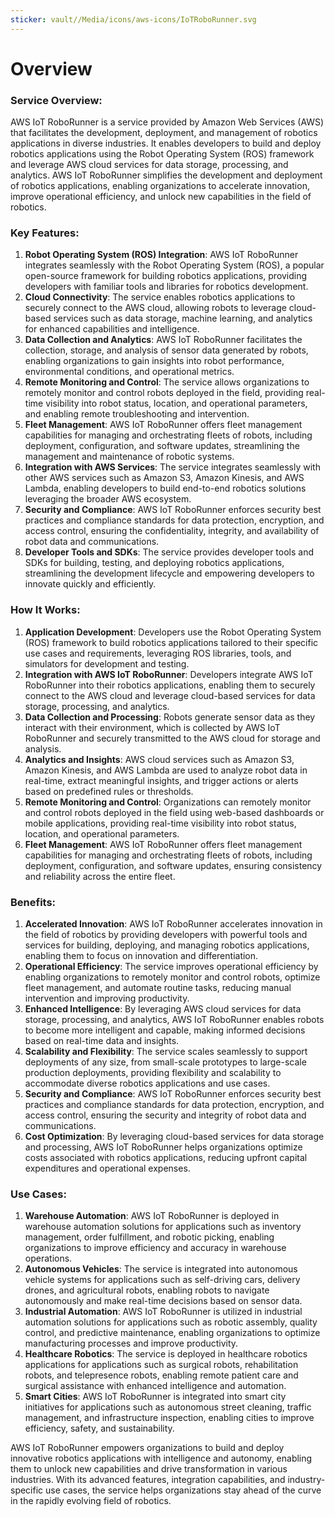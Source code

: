 ```yaml
---
sticker: vault//Media/icons/aws-icons/IoTRoboRunner.svg
---
```

# Overview

### Service Overview:
AWS IoT RoboRunner is a service provided by Amazon Web Services (AWS) that facilitates the development, deployment, and management of robotics applications in diverse industries. It enables developers to build and deploy robotics applications using the Robot Operating System (ROS) framework and leverage AWS cloud services for data storage, processing, and analytics. AWS IoT RoboRunner simplifies the development and deployment of robotics applications, enabling organizations to accelerate innovation, improve operational efficiency, and unlock new capabilities in the field of robotics.

### Key Features:
1. **Robot Operating System (ROS) Integration**: AWS IoT RoboRunner integrates seamlessly with the Robot Operating System (ROS), a popular open-source framework for building robotics applications, providing developers with familiar tools and libraries for robotics development.
2. **Cloud Connectivity**: The service enables robotics applications to securely connect to the AWS cloud, allowing robots to leverage cloud-based services such as data storage, machine learning, and analytics for enhanced capabilities and intelligence.
3. **Data Collection and Analytics**: AWS IoT RoboRunner facilitates the collection, storage, and analysis of sensor data generated by robots, enabling organizations to gain insights into robot performance, environmental conditions, and operational metrics.
4. **Remote Monitoring and Control**: The service allows organizations to remotely monitor and control robots deployed in the field, providing real-time visibility into robot status, location, and operational parameters, and enabling remote troubleshooting and intervention.
5. **Fleet Management**: AWS IoT RoboRunner offers fleet management capabilities for managing and orchestrating fleets of robots, including deployment, configuration, and software updates, streamlining the management and maintenance of robotic systems.
6. **Integration with AWS Services**: The service integrates seamlessly with other AWS services such as Amazon S3, Amazon Kinesis, and AWS Lambda, enabling developers to build end-to-end robotics solutions leveraging the broader AWS ecosystem.
7. **Security and Compliance**: AWS IoT RoboRunner enforces security best practices and compliance standards for data protection, encryption, and access control, ensuring the confidentiality, integrity, and availability of robot data and communications.
8. **Developer Tools and SDKs**: The service provides developer tools and SDKs for building, testing, and deploying robotics applications, streamlining the development lifecycle and empowering developers to innovate quickly and efficiently.

### How It Works:
1. **Application Development**: Developers use the Robot Operating System (ROS) framework to build robotics applications tailored to their specific use cases and requirements, leveraging ROS libraries, tools, and simulators for development and testing.
2. **Integration with AWS IoT RoboRunner**: Developers integrate AWS IoT RoboRunner into their robotics applications, enabling them to securely connect to the AWS cloud and leverage cloud-based services for data storage, processing, and analytics.
3. **Data Collection and Processing**: Robots generate sensor data as they interact with their environment, which is collected by AWS IoT RoboRunner and securely transmitted to the AWS cloud for storage and analysis.
4. **Analytics and Insights**: AWS cloud services such as Amazon S3, Amazon Kinesis, and AWS Lambda are used to analyze robot data in real-time, extract meaningful insights, and trigger actions or alerts based on predefined rules or thresholds.
5. **Remote Monitoring and Control**: Organizations can remotely monitor and control robots deployed in the field using web-based dashboards or mobile applications, providing real-time visibility into robot status, location, and operational parameters.
6. **Fleet Management**: AWS IoT RoboRunner offers fleet management capabilities for managing and orchestrating fleets of robots, including deployment, configuration, and software updates, ensuring consistency and reliability across the entire fleet.

### Benefits:
1. **Accelerated Innovation**: AWS IoT RoboRunner accelerates innovation in the field of robotics by providing developers with powerful tools and services for building, deploying, and managing robotics applications, enabling them to focus on innovation and differentiation.
2. **Operational Efficiency**: The service improves operational efficiency by enabling organizations to remotely monitor and control robots, optimize fleet management, and automate routine tasks, reducing manual intervention and improving productivity.
3. **Enhanced Intelligence**: By leveraging AWS cloud services for data storage, processing, and analytics, AWS IoT RoboRunner enables robots to become more intelligent and capable, making informed decisions based on real-time data and insights.
4. **Scalability and Flexibility**: The service scales seamlessly to support deployments of any size, from small-scale prototypes to large-scale production deployments, providing flexibility and scalability to accommodate diverse robotics applications and use cases.
5. **Security and Compliance**: AWS IoT RoboRunner enforces security best practices and compliance standards for data protection, encryption, and access control, ensuring the security and integrity of robot data and communications.
6. **Cost Optimization**: By leveraging cloud-based services for data storage and processing, AWS IoT RoboRunner helps organizations optimize costs associated with robotics applications, reducing upfront capital expenditures and operational expenses.

### Use Cases:
1. **Warehouse Automation**: AWS IoT RoboRunner is deployed in warehouse automation solutions for applications such as inventory management, order fulfillment, and robotic picking, enabling organizations to improve efficiency and accuracy in warehouse operations.
2. **Autonomous Vehicles**: The service is integrated into autonomous vehicle systems for applications such as self-driving cars, delivery drones, and agricultural robots, enabling robots to navigate autonomously and make real-time decisions based on sensor data.
3. **Industrial Automation**: AWS IoT RoboRunner is utilized in industrial automation solutions for applications such as robotic assembly, quality control, and predictive maintenance, enabling organizations to optimize manufacturing processes and improve productivity.
4. **Healthcare Robotics**: The service is deployed in healthcare robotics applications for applications such as surgical robots, rehabilitation robots, and telepresence robots, enabling remote patient care and surgical assistance with enhanced intelligence and automation.
5. **Smart Cities**: AWS IoT RoboRunner is integrated into smart city initiatives for applications such as autonomous street cleaning, traffic management, and infrastructure inspection, enabling cities to improve efficiency, safety, and sustainability.

AWS IoT RoboRunner empowers organizations to build and deploy innovative robotics applications with intelligence and autonomy, enabling them to unlock new capabilities and drive transformation in various industries. With its advanced features, integration capabilities, and industry-specific use cases, the service helps organizations stay ahead of the curve in the rapidly evolving field of robotics.

